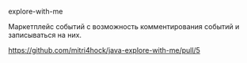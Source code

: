 explore-with-me

Маркетплейс событий с возможность комментирования событий и записываться на них. 

https://github.com/mitri4hock/java-explore-with-me/pull/5